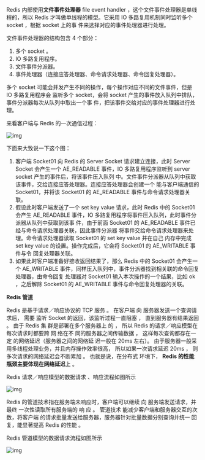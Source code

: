 
Redis 内部使用**文件事件处理器** file event handler ，这个文件事件处理器是单线程的，所以 Redis 才叫做单线程的模型。它采用 IO 多路复用机制同时监听多个 socket ，根据 socket 上的事 件来选择对应的事件处理器进行处理。



文件事件处理器的结构包含 4 个部分：

1. 多个 socket 。
2. IO 多路复用程序。
3. 文件事件分派器。
4. 事件处理器（连接应答处理器、命令请求处理器、命令回复处理器）。

多个 socket 可能会并发产生不同的操作，每个操作对应不同的文件事件，但是 IO 多路复用程序会 监听多个 socket，会将 socket 产生的事件放入队列中排队，事件分派器每次从队列中取出一个事 件，把该事件交给对应的事件处理器进行处理。



来看客户端与 Redis 的一次通信过程：

![img](http://pcc.huitogo.club/951a23ef191cd8235e8b68da44031d9c)



下面来大致说一下这个图：

1. 客户端 Socket01 向 Redis 的 Server Socket 请求建立连接，此时 Server Socket 会产生一个 AE_READABLE 事件，IO 多路复用程序监听到 server socket 产生的事件后，将该事件压入队列 中。文件事件分派器从队列中获取该事件，交给连接应答处理器。连接应答处理器会创建一个 能与客户端通信的 Socket01，并将该 Socket01 的 AE_READABLE 事件与命令请求处理器关 联。
2. 假设此时客户端发送了一个 set key value 请求，此时 Redis 中的 Socket01 会产生 AE_READABLE 事件，IO 多路复用程序将事件压入队列，此时事件分派器从队列中获取到该事 件，由于前面 Socket01 的 AE_READABLE 事件已经与命令请求处理器关联，因此事件分派器 将事件交给命令请求处理器来处理。命令请求处理器读取 Socket01 的 set key value 并在自己 内存中完成 set key value 的设置。操作完成后，它会将 Socket01 的 AE_WRITABLE 事件与令 回复处理器关联。
3. 如果此时客户端准备好接收返回结果了，那么 Redis 中的 Socket01 会产生一个 AE_WRITABLE 事件，同样压入队列中，事件分派器找到相关联的命令回复处理器，由命令回复 处理器对 Socket01 输入本次操作的一个结果，比如 ok ，之后解除 Socket01 的 AE_WRITABLE 事件与命令回复处理器的关联。



**Redis 管道**

Redis 是基于请求／响应协议的 TCP 服务 。 在客户端 向 服务器发送一个查询请求后， 需要 监听 Socket 的返回，该监听过程一直阻塞 ， 直到服务器有结果返回 。 由于 Redis 集 群是部署在多个服务器上 的 ， 所以 Redis 的请求／响应模型在每次请求时都要跨 网 络在不 同的服务器之间传输数据 ， 这样每次查询都存在一定 的网络延迟（服务器之间的网络延 迟一般在 20ms 左右）。 由于服务器一般采用多线程处理业务，并且内存操作效率很高， 所以如果一次请求延迟 20ms ， 则多次请求的网络延迟会不断累加 。 也就是说，在分布式 环境下， **Redis 的性能瓶颈主要体现在网络延迟**上 。



Redis 请求／响应模型的数据请求 、响应流程如图所示

![img](http://pcc.huitogo.club/ddfedf5b2fae1f2c7d74e34169ac462c)



Redis 的管道技术指在服务端未响应时，客户端可以继续 向 服务端发送请求，并最终 一次性读取所有服务端的 响 应 。 管道技术 能减少客户端和服务器交互的次数，将客户端 的请求批量发送给服务器，服务器针对批量数据分别查询并统一 回复，能显著提高 Redis 的性能 。



Redis 管道模型的数据请求流程如图所示

![img](http://pcc.huitogo.club/f63e8a76dbc3907539c1440231fc03bc)